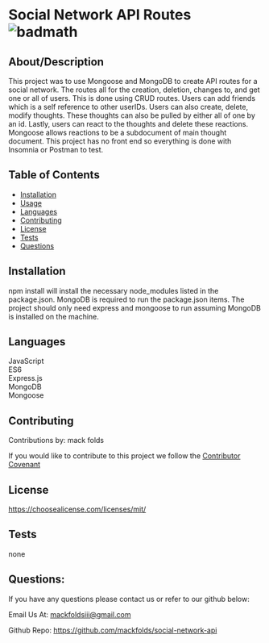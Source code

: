  # Social Network API Routes ![badmath](https://img.shields.io/badge/license-MIT-blue)

  ## About/Description

  This project was to use Mongoose and MongoDB to create API routes for a social network. The routes all for the creation, deletion, changes to, and get one or all of users. This is done using CRUD routes.  Users can add friends which is a self reference to other userIDs.  Users can also create, delete, modify thoughts.  These thoughts can also be pulled by either all of one by an id.  Lastly, users can react to the thoughts and delete these reactions.  Mongoose allows reactions to be a subdocument of main thought document.  This project has no front end so everything is done with Insomnia or Postman to test.  

  ## Table of Contents

  * [Installation](#installation)
  * [Usage](#usage)
  * [Languages](#languages)
  * [Contributing](#contributing)
  * [License](#license)
  * [Tests](#tests)
  * [Questions](#questions)
  
  ## Installation

  npm install will install the necessary node_modules listed in the package.json.  MongoDB is required to run the package.json items. The project should only need express and mongoose to run assuming MongoDB is installed on the machine. 

  ## Languages

  JavaScript<br>ES6<br>Express.js<br>MongoDB<br>Mongoose

  ## Contributing

  Contributions by: mack folds

  If you would like to contribute to this project we follow the [Contributor Covenant](https://www.contributor-covenant.org/)

  ## License

  https://choosealicense.com/licenses/mit/

  ## Tests

  none

  ## Questions:

  If you have any questions please contact us or refer to our github below:

  Email Us At: mackfoldsiii@gmail.com

  Github Repo: https://github.com/mackfolds/social-network-api